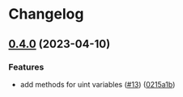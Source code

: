 # Changelog

## [0.4.0](https://github.com/allisson/go-env/compare/v0.3.0...v0.4.0) (2023-04-10)


### Features

* add methods for uint variables ([#13](https://github.com/allisson/go-env/issues/13)) ([0215a1b](https://github.com/allisson/go-env/commit/0215a1b50c8689e46124ae91ecd5fddddc6d2bbe))
